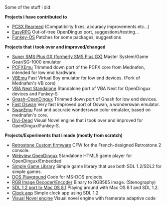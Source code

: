 Some of the stuff i did

**Projects i have contributed to**
* [PCSX Rearmed](https://github.com/notaz/pcsx_rearmed) (Compatibility fixes, accuracy improvements etc...)
* [EasyRPG](https://github.com/EasyRPG/Player) Out-of-tree OpenDingux port, suggestions/testing...
* [Funkey-OS](https://github.com/FunKey-Project/FunKey-OS) Patches for some packages, suggestions

**Projects that i took over and improved/changed**
* [Super SMS Plus GX (formerly SMS Plus GX)](https://github.com/gameblabla/sms_sdl) Master System/Game Gear/SG-1000 emulator
* [PCFXEmu](https://github.com/gameblabla/pcfxemu) Trimmed down port of the PCFX core from Mednafen, intended for low end hardware.
* [VBEmu](https://github.com/gameblabla/vbemu) Fast Virtual Boy emulator for low end devices. (Fork of Mednafen's VB core)
* [VBA Next Standalone](https://github.com/gameblabla/vba-next-portable) Standalone port of VBA Next for OpenDingux devices and Funkey-S
* [Gnash-OpenDingux](https://github.com/gameblabla/gnash-opendingux) Trimmed down port of Gnash for low end devices.
* [Fast Oswan](https://github.com/gameblabla/oswan) Very fast improved port of Oswan, a wonderswan emulator.
* [SwanEmu](https://github.com/gameblabla/swanemu) Fast and accurate wonderswan color emulator, based on mednafen's core.
* [Divi-Dead](https://github.com/gameblabla/divi-dead) Visual Novel engine that i took over and improved for OpenDingux/Funkey-S.

**Projects/Experiments that i made (mostly from scratch)**
* [Retrostone Custom firmware](https://github.com/gameblabla/retrostone2-buildroot) CFW for the French-designed Retrostone 2 console.
* [Webview OpenDingux](https://github.com/gameblabla/webview_opendingux) Standalone HTML5 game player for OpenDingux/Embedded
* [Simple Game Library](https://github.com/gameblabla/another_gameblabla_library) Simple game library that use both SDL 1.2/SDL2 for simple games.
* [DOS Playground](https://github.com/gameblabla/dosplayground) Code for MS-DOS projects.
* [RGB Image Decoder/Encoder](https://github.com/gameblabla/decoder_encoder_rgb) Binary to RGB565 image. (Stenography)
* [SDL 1.2 port to Mac OS 8.1](https://github.com/gameblabla/ClassicMacDev_SDL) Playing around with Mac OS 8.1 and SDL 1.2.
* [Clock app](https://github.com/gameblabla/clock_sdl_app) Simple clock app using SDL 1.2.
* [Visual Novel engine](https://github.com/gameblabla/visual_novel_engine) Visual novel engine with framerate adaptive code
